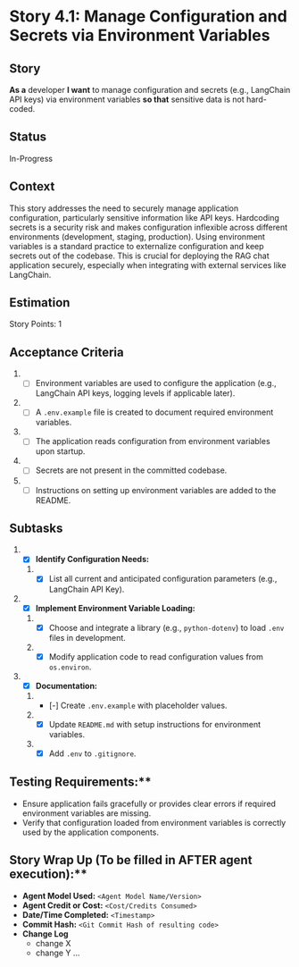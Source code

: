 # Story 4.1: Manage Configuration and Secrets via Environment Variables

## Story

**As a** developer
**I want** to manage configuration and secrets (e.g., LangChain API keys) via environment variables
**so that** sensitive data is not hard-coded.

## Status

In-Progress

## Context

This story addresses the need to securely manage application configuration, particularly sensitive information like API keys. Hardcoding secrets is a security risk and makes configuration inflexible across different environments (development, staging, production). Using environment variables is a standard practice to externalize configuration and keep secrets out of the codebase. This is crucial for deploying the RAG chat application securely, especially when integrating with external services like LangChain.

## Estimation

Story Points: 1

## Acceptance Criteria

1.  - [ ] Environment variables are used to configure the application (e.g., LangChain API keys, logging levels if applicable later).
2.  - [ ] A `.env.example` file is created to document required environment variables.
3.  - [ ] The application reads configuration from environment variables upon startup.
4.  - [ ] Secrets are not present in the committed codebase.
5.  - [ ] Instructions on setting up environment variables are added to the README.

## Subtasks

1.  - [x] **Identify Configuration Needs:**
    1. - [x] List all current and anticipated configuration parameters (e.g., LangChain API Key).
2.  - [x] **Implement Environment Variable Loading:**
    1. - [x] Choose and integrate a library (e.g., `python-dotenv`) to load `.env` files in development.
    2. - [x] Modify application code to read configuration values from `os.environ`.
3.  - [x] **Documentation:**
    1. - [-] Create `.env.example` with placeholder values.
    2. - [x] Update `README.md` with setup instructions for environment variables.
    3. - [x] Add `.env` to `.gitignore`.

## Testing Requirements:**

- Ensure application fails gracefully or provides clear errors if required environment variables are missing.
- Verify that configuration loaded from environment variables is correctly used by the application components.

## Story Wrap Up (To be filled in AFTER agent execution):**

- **Agent Model Used:** `<Agent Model Name/Version>`
- **Agent Credit or Cost:** `<Cost/Credits Consumed>`
- **Date/Time Completed:** `<Timestamp>`
- **Commit Hash:** `<Git Commit Hash of resulting code>`
- **Change Log**
  - change X
  - change Y
    ... 